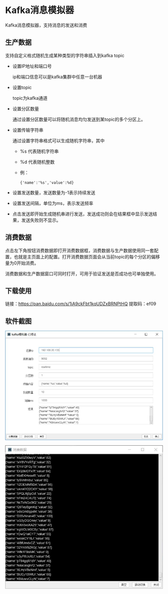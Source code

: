 # Kafka消息模拟器
Kafka消息模拟器，支持消息的发送和消费

## 生产数据

支持自定义格式随机生成某种类型的字符串插入到kafka topic

- 设置IP地址和端口号

  ip和端口信息可以是kafka集群中任意一台机器
  
- 设置topic

  topic为kafka通道
  
- 设置分区数量
  
  通过设置分区数量可以将随机消息均匀发送到某topic的多个分区上。

- 设置传输字符串

  通过设置字符串格式可以生成随机字符串，其中
  - %s 代表随机字符串
  - %d 代表随机整数
  - 例：
 
		{'name':'%s','value':%d}
  
- 设置发送数量，发送数量为-1表示持续发送

- 设置发送间隔，单位为ms，表示发送频率

- 点击发送即开始生成随机串进行发送，发送成功则会在结果框中显示发送结果，发送失败则不显示。

## 消费数据

点击左下角按钮消费数据即打开消费数据框，消费数据与生产数据使用同一套配置，也就是主页面上的配置。打开消费数据页面会从当前topic的每个分区的偏移量为0开始消费。

消费数据和生产数据窗口可同时打开，可用于验证发送是否成功也可单独使用。

## 下载使用

链接：https://pan.baidu.com/s/1iA9ckFbt1kqUDZxBRNPtHQ 
提取码：ef09 

## 软件截图

![soft1](https://github.com/Xchunguang/KafkaSimulator/blob/master/src/main/resources/pages/images/soft-1.JPG)

![soft2](https://github.com/Xchunguang/KafkaSimulator/blob/master/src/main/resources/pages/images/soft-2.JPG)